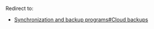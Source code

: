 Redirect to:

*   [Synchronization and backup programs#Cloud backups](/index.php?title=Synchronization_and_backup_programs&redirect=no#Cloud_backups "Synchronization and backup programs")